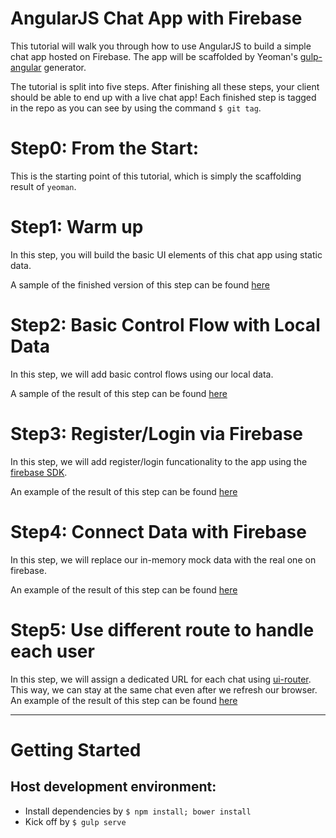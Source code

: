 # AngularJS Chat App with Firebase

This tutorial will walk you through how to use AngularJS to build a simple chat app hosted on Firebase.
The app will be scaffolded by Yeoman's [gulp-angular](https://github.com/Swiip/generator-gulp-angular) generator.

The tutorial is split into five steps. After finishing all these steps, your client should be able to end up with a live chat app!
Each finished step is tagged in the repo as you can see by using the command `$ git tag`.


# Step0: From the Start:

This is the starting point of this tutorial, which is simply the scaffolding result of `yeoman`.

# Step1: Warm up

In this step, you will build the basic UI elements of this chat app using static data.

A sample of the finished version of this step can be found [here](https://sample-projects.codementor.io/angular-tutorial/step1)

# Step2: Basic Control Flow with Local Data

In this step, we will add basic control flows using our local data.

A sample of the result of this step can be found [here](https://sample-projects.codementor.io/angular-tutorial/step2)

# Step3: Register/Login via Firebase

In this step, we will add register/login funcationality to the app using the [firebase SDK](https://www.firebase.com/docs/web/libraries/angular/guide/user-auth.html).

An example of the result of this step can be found [here](https://sample-projects.codementor.io/angular-tutorial/step3)


# Step4: Connect Data with Firebase
In this step, we will replace our in-memory mock data with the real one on firebase.

An example of the result of this step can be found [here](https://sample-projects.codementor.io/angular-tutorial/step4)

# Step5: Use different route to handle each user

In this step, we will assign a dedicated URL for each chat using [ui-router](https://github.com/angular-ui/ui-router).
This way, we can stay at the same chat even after we refresh our browser.
An example of the result of this step can be found [here](https://sample-projects.codementor.io/angular-tutorial/step5)

---

# Getting Started

## Host development environment:

- Install dependencies by `$ npm install; bower install`
- Kick off by `$ gulp serve`
